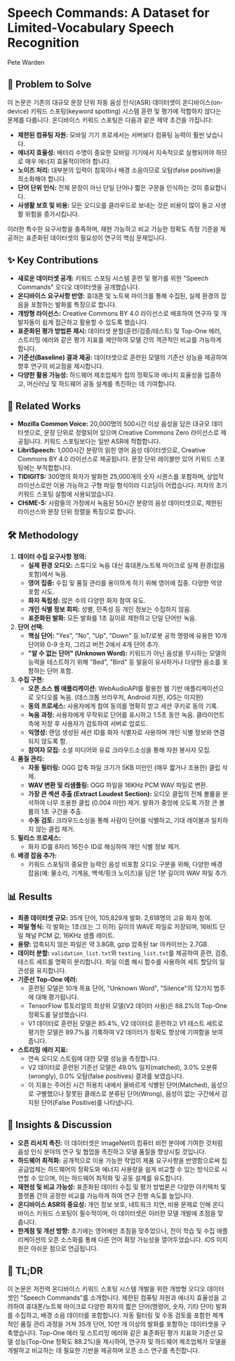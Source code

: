 # Speech Commands: A Dataset for Limited-Vocabulary Speech Recognition

Pete Warden

## 🧩 Problem to Solve

이 논문은 기존의 대규모 문장 단위 자동 음성 인식(ASR) 데이터셋이 온디바이스(on-device) 키워드 스포팅(keyword spotting) 시스템 훈련 및 평가에 적합하지 않다는 문제를 다룹니다. 온디바이스 키워드 스포팅은 다음과 같은 제약 조건을 가집니다:

- **제한된 컴퓨팅 자원:** 모바일 기기 프로세서는 서버보다 컴퓨팅 능력이 훨씬 낮습니다.
- **에너지 효율성:** 배터리 수명이 중요한 모바일 기기에서 지속적으로 실행되어야 하므로 매우 에너지 효율적이어야 합니다.
- **노이즈 처리:** 대부분의 입력이 침묵이나 배경 소음이므로 오탐(false positive)을 최소화해야 합니다.
- **단어 단위 인식:** 전체 문장이 아닌 단일 단어나 짧은 구문을 인식하는 것이 중요합니다.
- **사생활 보호 및 비용:** 모든 오디오를 클라우드로 보내는 것은 비용이 많이 들고 사생활 위험을 증가시킵니다.

이러한 특수한 요구사항을 충족하며, 재현 가능하고 비교 가능한 정확도 측정 기준을 제공하는 표준화된 데이터셋의 필요성이 연구의 핵심 문제입니다.

## ✨ Key Contributions

- **새로운 데이터셋 공개:** 키워드 스포팅 시스템 훈련 및 평가를 위한 "Speech Commands" 오디오 데이터셋을 공개했습니다.
- **온디바이스 요구사항 반영:** 휴대폰 및 노트북 마이크를 통해 수집된, 실제 환경의 잡음을 포함하는 발화를 특징으로 합니다.
- **개방형 라이선스:** Creative Commons BY 4.0 라이선스로 배포하여 연구자 및 개발자들이 쉽게 접근하고 활용할 수 있도록 했습니다.
- **표준화된 평가 방법론 제시:** 데이터셋 분할(훈련/검증/테스트) 및 Top-One 에러, 스트리밍 에러와 같은 평가 지표를 제안하여 모델 간의 객관적인 비교를 가능하게 합니다.
- **기준선(Baseline) 결과 제공:** 데이터셋으로 훈련된 모델의 기준선 성능을 제공하여 향후 연구의 비교점을 제시합니다.
- **다양한 활용 가능성:** 하드웨어 제조업체가 칩의 정확도와 에너지 효율성을 입증하고, 머신러닝 및 하드웨어 공동 설계를 촉진하는 데 기여합니다.

## 📎 Related Works

- **Mozilla Common Voice:** 20,000명의 500시간 이상 음성을 담은 대규모 데이터셋으로, 문장 단위로 정렬되어 있으며 Creative Commons Zero 라이선스로 제공됩니다. 키워드 스포팅보다는 일반 ASR에 적합합니다.
- **LibriSpeech:** 1,000시간 분량의 읽힌 영어 음성 데이터셋으로, Creative Commons BY 4.0 라이선스로 제공됩니다. 문장 단위 레이블만 있어 키워드 스포팅에는 부적합합니다.
- **TIDIGITS:** 300명의 화자가 발화한 25,000개의 숫자 시퀀스를 포함하며, 상업적 라이선스로만 이용 가능하고 구형 파일 형식이라 디코딩이 어렵습니다. 저자의 초기 키워드 스포팅 실험에 사용되었습니다.
- **CHiME-5:** 사람들의 가정에서 녹음된 50시간 분량의 음성 데이터셋으로, 제한된 라이선스와 문장 단위 정렬을 특징으로 합니다.

## 🛠️ Methodology

1. **데이터 수집 요구사항 정의:**
   - **실제 환경 오디오:** 스튜디오 녹음 대신 휴대폰/노트북 마이크로 실제 환경(잡음 포함)에서 녹음.
   - **영어 집중:** 수집 및 품질 관리를 용이하게 하기 위해 영어에 집중. 다양한 억양 포함 시도.
   - **화자 독립성:** 많은 수의 다양한 화자 참여 유도.
   - **개인 식별 정보 회피:** 성별, 민족성 등 개인 정보는 수집하지 않음.
   - **표준화된 발화:** 모든 발화를 1초 길이로 제한하고 단일 단어만 녹음.
2. **단어 선택:**
   - **핵심 단어:** "Yes", "No", "Up", "Down" 등 IoT/로봇 공학 명령에 유용한 10개 단어와 0-9 숫자, 그리고 버전 2에서 4개 단어 추가.
   - **"알 수 없는 단어" (Unknown Word):** 키워드가 아닌 음성을 무시하는 모델의 능력을 테스트하기 위해 "Bed", "Bird" 등 발음이 유사하거나 다양한 음소를 포함하는 단어 포함.
3. **수집 구현:**
   - **오픈 소스 웹 애플리케이션:** WebAudioAPI를 활용한 웹 기반 애플리케이션으로 오디오를 녹음. (데스크톱 브라우저, Android 지원, iOS는 미지원)
   - **동의 프로세스:** 사용자에게 참여 동의를 명확히 받고 세션 쿠키로 동의 기록.
   - **녹음 과정:** 사용자에게 무작위로 단어를 표시하고 1.5초 동안 녹음. 클라이언트 측에 저장 후 사용자가 검토하여 서버로 업로드.
   - **익명성:** 랜덤 생성된 세션 ID를 화자 식별자로 사용하며 개인 식별 정보와 연결되지 않도록 함.
   - **참여자 모집:** 소셜 미디어와 유료 크라우드소싱을 통해 자원 봉사자 모집.
4. **품질 관리:**
   - **자동 필터링:** OGG 압축 파일 크기가 5KB 미만인 (매우 짧거나 조용한) 클립 삭제.
   - **WAV 변환 및 리샘플링:** OGG 파일을 16KHz PCM WAV 파일로 변환.
   - **가장 큰 섹션 추출 (Extract Loudest Section):** 오디오 클립의 전체 볼륨을 분석하여 너무 조용한 클립 (0.004 미만) 제거. 발화가 중앙에 오도록 가장 큰 볼륨의 1초 구간을 추출.
   - **수동 검토:** 크라우드소싱을 통해 사람이 단어를 식별하고, 기대 레이블과 일치하지 않는 클립 제거.
5. **릴리스 프로세스:**
   - 화자 ID를 8자리 16진수 ID로 해싱하여 개인 식별 정보 제거.
6. **배경 잡음 추가:**
   - 키워드 스포팅의 중요한 능력인 음성 비포함 오디오 구분을 위해, 다양한 배경 잡음(예: 물소리, 기계음, 백색/핑크 노이즈)을 담은 1분 길이의 WAV 파일 추가.

## 📊 Results

- **최종 데이터셋 규모:** 35개 단어, 105,829개 발화. 2,618명의 고유 화자 참여.
- **파일 형식:** 각 발화는 1초(또는 그 이하) 길이의 WAVE 파일로 저장되며, 16비트 단일 채널 PCM 값, 16KHz 샘플 레이트.
- **용량:** 압축되지 않은 파일은 약 3.8GB, gzip 압축된 tar 아카이브는 2.7GB.
- **데이터 분할:** `validation_list.txt`와 `testing_list.txt`를 제공하여 훈련, 검증, 테스트 세트를 명확히 분리합니다. 파일 이름 해시 함수를 사용하여 세트 할당의 일관성을 유지합니다.
- **기준선 Top-One 에러:**
  - 훈련된 모델은 10개 목표 단어, "Unknown Word", "Silence"의 12가지 범주에 대해 평가됩니다.
  - TensorFlow 튜토리얼의 최상위 모델(V2 데이터 사용)은 88.2%의 Top-One 정확도를 달성했습니다.
  - V1 데이터로 훈련된 모델은 85.4%, V2 데이터로 훈련하고 V1 테스트 세트로 평가한 모델은 89.7%를 기록하여 V2 데이터가 정확도 향상에 기여함을 보여줍니다.
- **스트리밍 에러 지표:**
  - 연속 오디오 스트림에 대한 모델 성능을 측정합니다.
  - V2 데이터로 훈련된 기준선 모델은 49.0% 일치(matched), 3.0% 오분류(wrongly), 0.0% 오탐(false positives) 결과를 보였습니다.
  - 이 지표는 주어진 시간 허용치 내에서 올바르게 식별된 단어(Matched), 음성으로 구별했으나 잘못된 클래스로 분류된 단어(Wrong), 음성이 없는 구간에서 감지된 단어(False Positive)를 나타냅니다.

## 🧠 Insights & Discussion

- **오픈 리서치 촉진:** 이 데이터셋은 ImageNet이 컴퓨터 비전 분야에 기여한 것처럼 음성 인식 분야의 연구 및 협업을 촉진하고 모델 품질을 향상시킬 것입니다.
- **하드웨어 최적화:** 공개적으로 이용 가능한 작업이 제품 요구사항을 반영함으로써 칩 공급업체는 하드웨어의 정확도와 에너지 사용량을 쉽게 비교할 수 있는 방식으로 시연할 수 있으며, 이는 하드웨어 최적화 및 공동 설계를 유도합니다.
- **재현성 및 비교 가능성:** 표준화된 데이터 수집 및 평가 방법론은 다양한 아키텍처 및 플랫폼 간의 공정한 비교를 가능하게 하여 연구 진행 속도를 높입니다.
- **온디바이스 ASR의 중요성:** 개인 정보 보호, 네트워크 지연, 비용 문제로 인해 온디바이스 키워드 스포팅이 필수적이며, 이 데이터셋은 이러한 모델 개발에 초점을 맞춥니다.
- **한계점 및 개선 방향:** 초기에는 영어에만 초점을 맞추었으나, 전이 학습 및 수집 애플리케이션의 오픈 소스화를 통해 다른 언어 확장 가능성을 열어두었습니다. iOS 미지원은 아쉬운 점으로 언급됩니다.

## 📌 TL;DR

이 논문은 저전력 온디바이스 키워드 스포팅 시스템 개발을 위한 개방형 오디오 데이터셋인 "Speech Commands"를 소개합니다. 제한된 컴퓨팅 자원과 에너지 효율성을 고려하여 휴대폰/노트북 마이크로 다양한 화자의 짧은 단어(명령어, 숫자, 기타 단어) 발화를 수집하고, 배경 소음 데이터를 포함합니다. 자동 필터링 및 수동 검토를 포함한 체계적인 품질 관리 과정을 거쳐 35개 단어, 10만 개 이상의 발화를 포함하는 데이터셋을 구축했습니다. Top-One 에러 및 스트리밍 에러와 같은 표준화된 평가 지표와 기준선 모델 성능(Top-One 정확도 88.2%)을 제시하여, 연구자 및 하드웨어 제조업체가 모델을 개발하고 비교하는 데 필요한 기반을 제공하며 오픈 소스 연구를 촉진합니다.
